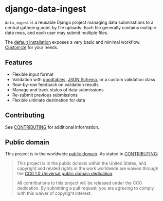 # django-data-ingest

`data_ingest` is a reusable Django project managing data submisstions to a central
gathering point by file uploads.  Each file generally contains multiple data rows, and
each user may submit multiple files.

The [default installation](docs/default.md) exposes a very basic and minimal
workflow.  [Customize](docs/customize.md) for your needs.

## Features

- Flexible input format
- Validation with [goodtables](), [JSON Schema](), or a custom validation class
- Row-by-row feedback on validation results
- Manage and track status of data submissions
- Re-submit previous submissions
- Flexible ultimate destination for data

## Contributing

See [CONTRIBUTING](CONTRIBUTING.md) for additional information.

## Public domain

This project is in the worldwide [public domain](LICENSE.md). As stated in [CONTRIBUTING](CONTRIBUTING.md):

> This project is in the public domain within the United States, and copyright and related rights in the work worldwide are waived through the [CC0 1.0 Universal public domain dedication](https://creativecommons.org/publicdomain/zero/1.0/).
>
> All contributions to this project will be released under the CC0 dedication. By submitting a pull request, you are agreeing to comply with this waiver of copyright interest.
